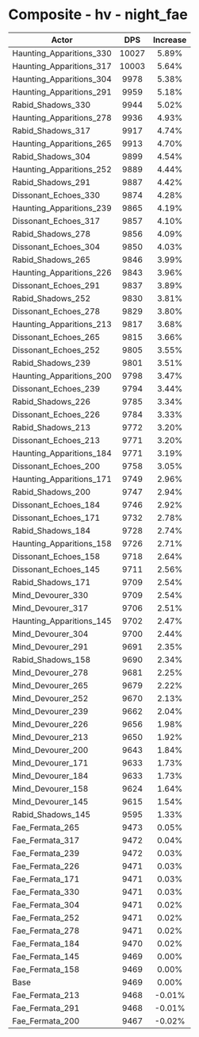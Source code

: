 # Composite - hv - night_fae
| Actor | DPS | Increase |
|---|:---:|:---:|
|Haunting_Apparitions_330|10027|5.89%|
|Haunting_Apparitions_317|10003|5.64%|
|Haunting_Apparitions_304|9978|5.38%|
|Haunting_Apparitions_291|9959|5.18%|
|Rabid_Shadows_330|9944|5.02%|
|Haunting_Apparitions_278|9936|4.93%|
|Rabid_Shadows_317|9917|4.74%|
|Haunting_Apparitions_265|9913|4.70%|
|Rabid_Shadows_304|9899|4.54%|
|Haunting_Apparitions_252|9889|4.44%|
|Rabid_Shadows_291|9887|4.42%|
|Dissonant_Echoes_330|9874|4.28%|
|Haunting_Apparitions_239|9865|4.19%|
|Dissonant_Echoes_317|9857|4.10%|
|Rabid_Shadows_278|9856|4.09%|
|Dissonant_Echoes_304|9850|4.03%|
|Rabid_Shadows_265|9846|3.99%|
|Haunting_Apparitions_226|9843|3.96%|
|Dissonant_Echoes_291|9837|3.89%|
|Rabid_Shadows_252|9830|3.81%|
|Dissonant_Echoes_278|9829|3.80%|
|Haunting_Apparitions_213|9817|3.68%|
|Dissonant_Echoes_265|9815|3.66%|
|Dissonant_Echoes_252|9805|3.55%|
|Rabid_Shadows_239|9801|3.51%|
|Haunting_Apparitions_200|9798|3.47%|
|Dissonant_Echoes_239|9794|3.44%|
|Rabid_Shadows_226|9785|3.34%|
|Dissonant_Echoes_226|9784|3.33%|
|Rabid_Shadows_213|9772|3.20%|
|Dissonant_Echoes_213|9771|3.20%|
|Haunting_Apparitions_184|9771|3.19%|
|Dissonant_Echoes_200|9758|3.05%|
|Haunting_Apparitions_171|9749|2.96%|
|Rabid_Shadows_200|9747|2.94%|
|Dissonant_Echoes_184|9746|2.92%|
|Dissonant_Echoes_171|9732|2.78%|
|Rabid_Shadows_184|9728|2.74%|
|Haunting_Apparitions_158|9726|2.71%|
|Dissonant_Echoes_158|9718|2.64%|
|Dissonant_Echoes_145|9711|2.56%|
|Rabid_Shadows_171|9709|2.54%|
|Mind_Devourer_330|9709|2.54%|
|Mind_Devourer_317|9706|2.51%|
|Haunting_Apparitions_145|9702|2.47%|
|Mind_Devourer_304|9700|2.44%|
|Mind_Devourer_291|9691|2.35%|
|Rabid_Shadows_158|9690|2.34%|
|Mind_Devourer_278|9681|2.25%|
|Mind_Devourer_265|9679|2.22%|
|Mind_Devourer_252|9670|2.13%|
|Mind_Devourer_239|9662|2.04%|
|Mind_Devourer_226|9656|1.98%|
|Mind_Devourer_213|9650|1.92%|
|Mind_Devourer_200|9643|1.84%|
|Mind_Devourer_171|9633|1.73%|
|Mind_Devourer_184|9633|1.73%|
|Mind_Devourer_158|9624|1.64%|
|Mind_Devourer_145|9615|1.54%|
|Rabid_Shadows_145|9595|1.33%|
|Fae_Fermata_265|9473|0.05%|
|Fae_Fermata_317|9472|0.04%|
|Fae_Fermata_239|9472|0.03%|
|Fae_Fermata_226|9471|0.03%|
|Fae_Fermata_171|9471|0.03%|
|Fae_Fermata_330|9471|0.03%|
|Fae_Fermata_304|9471|0.02%|
|Fae_Fermata_252|9471|0.02%|
|Fae_Fermata_278|9471|0.02%|
|Fae_Fermata_184|9470|0.02%|
|Fae_Fermata_145|9469|0.00%|
|Fae_Fermata_158|9469|0.00%|
|Base|9469|0.00%|
|Fae_Fermata_213|9468|-0.01%|
|Fae_Fermata_291|9468|-0.01%|
|Fae_Fermata_200|9467|-0.02%|

